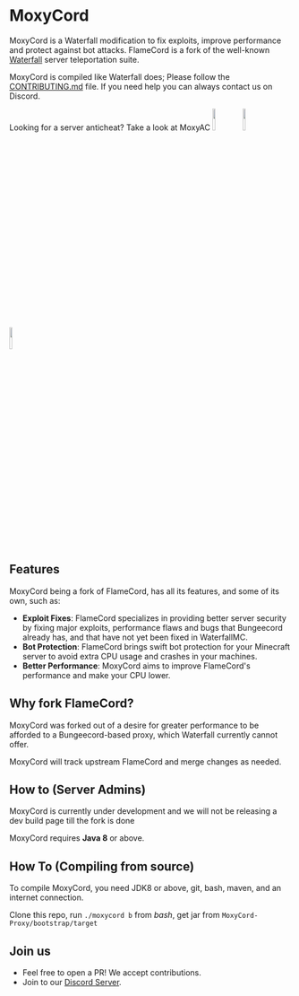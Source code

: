 MoxyCord
=======

MoxyCord is a Waterfall modification to fix exploits, improve performance and protect against bot attacks. FlameCord is a fork of the well-known [Waterfall](https://github.com/PaperMC/Waterfall) server teleportation suite.

MoxyCord is compiled like Waterfall does; Please follow the [CONTRIBUTING.md](https://github.com/2lstudios-mc/FlameCord/blob/master/CONTRIBUTING.md) file. If you need help you can always contact us on Discord.

Looking for a server anticheat? Take a look at MoxyAC
<a href="https://discord.gg/gF36AT3"><img src="https://i.imgur.com/NyGBnuJ.png" width=10% height=10%><img/><a/> <a href="https://www.mc-market.org/resources/13492/"><img src="https://i.imgur.com/KLOpbAF.png" width=10% height=10%><img/><a/> <a href="https://ci.2lstudios.dev/job/FlameCord"><img src="https://i.imgur.com/lOUkJji.png" width=10% height=10%><img/><a/>

## Features

MoxyCord being a fork of FlameCord, has all its features, and some of its own, such as:

* **Exploit Fixes**: FlameCord specializes in providing better server security by fixing major exploits, performance flaws and bugs that Bungeecord already has, and that have not yet been fixed in WaterfallMC.
* **Bot Protection**: FlameCord brings swift bot protection for your Minecraft server to avoid extra CPU usage and crashes in your machines.
* **Better Performance**: MoxyCord aims to improve FlameCord's performance and make your CPU lower.

## Why fork FlameCord?

MoxyCord was forked out of a desire for greater performance to be afforded to a Bungeecord-based proxy, which Waterfall currently cannot offer.

MoxyCord will track upstream FlameCord and merge changes as needed.

## How to (Server Admins)

MoxyCord is currently under development and we will not be releasing a dev build page till the fork is done

MoxyCord requires **Java 8** or above.

## How To (Compiling from source)

To compile MoxyCord, you need JDK8 or above, git, bash, maven, and an internet connection.

Clone this repo, run `./moxycord b` from *bash*, get jar from `MoxyCord-Proxy/bootstrap/target`

## Join us

* Feel free to open a PR! We accept contributions.
* Join to our [Discord Server](https://dsc.gg/vanmcgames).
